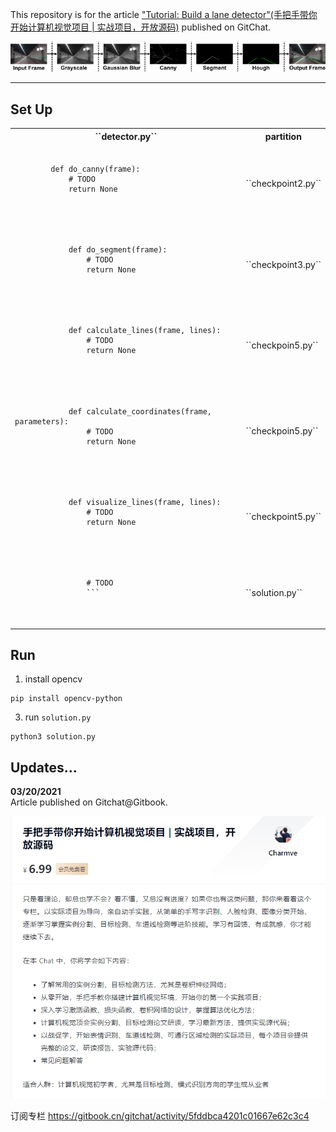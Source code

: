 This repository is for the article ["Tutorial: Build a lane detector"(手把手带你开始计算机视觉项目 | 实战项目，开放源码)](https://gitbook.cn/gitchat/activity/5fddbca4201c01667e62c3c4) published on GitChat.



<div align="center">
    <img src="lane_detection.png" alt="lane_detection pipeline">
</div>


---

## Set Up
<table>
    <tr>
        <th>
            ``detector.py``
        </th>
        <th>
            partition
        </th> 
    </tr>
    <tr>
        <td>
        <pre>
            <code>
        def do_canny(frame):
            # TODO
            return None
            </code>
        </pre>
        </td>
        <td>
            ``checkpoint2.py``
        </td>
    </tr>
    <tr>
        <td>
            <pre>
            <code>
            def do_segment(frame):
                # TODO
                return None
            </code>
            </pre>
        </td>
        <td>
            ``checkpoint3.py``
        </td>
    </tr>
     <tr>
        <td>
          <pre>
          <code>
            def calculate_lines(frame, lines):
                # TODO
                return None
          </code>
          </pre>
        </td>
        <td>
            ``checkpoin5.py``
        </td>
    </tr>
    <tr>
        <td>
            <pre>
            <code>
            def calculate_coordinates(frame, parameters):
                # TODO
                return None
            </code>
            </pre>
        </td>
        <td>
           ``checkpoin5.py``
        </td>
    </tr>
    <tr>
        <td>
            <pre>
            <code>
            def visualize_lines(frame, lines):
                # TODO
                return None
            </code>
            </pre>
        </td>
        <td>
            ``checkpoint5.py``
        </td>
    </tr>
    <tr>
        <td>
            <pre>
            <code>
                # TODO
                ```
            </code>
            </pre>
        </td>
        <td>
            ``solution.py``
        </td>
    </tr>
</table>

## Run

1. install opencv
```
pip install opencv-python
```
3. run ``solution.py``

```
python3 solution.py
```

## Updates...


**03/20/2021**</br>
Article published on Gitchat@Gitbook.

<div align="center">
    <img src="profile.png" alt="gitchat profile">
</div>

订阅专栏 https://gitbook.cn/gitchat/activity/5fddbca4201c01667e62c3c4
